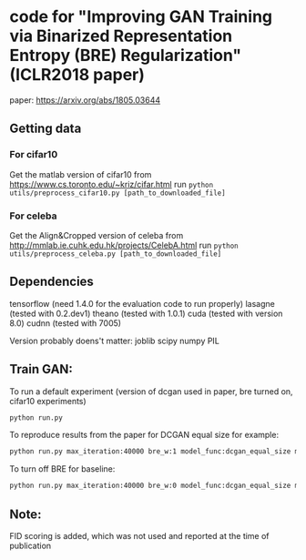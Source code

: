 # code for "Improving GAN Training via Binarized Representation Entropy (BRE) Regularization" (ICLR2018 paper)

paper: https://arxiv.org/abs/1805.03644

## Getting data

### For cifar10
Get the matlab version of cifar10 from https://www.cs.toronto.edu/~kriz/cifar.html
run `python utils/preprocess_cifar10.py [path_to_downloaded_file]`

### For celeba
Get the Align&Cropped version of celeba from http://mmlab.ie.cuhk.edu.hk/projects/CelebA.html
run `python utils/preprocess_celeba.py [path_to_downloaded_file]`

## Dependencies
 tensorflow (need 1.4.0 for the evaluation code to run properly)
 lasagne (tested with 0.2.dev1)
 theano (tested with 1.0.1)
 cuda (tested with version 8.0)
 cudnn (tested with 7005)
 
 Version probably doens't matter: 
 joblib
 scipy
 numpy
 PIL

## Train GAN:
To run a default experiment (version of dcgan used in paper, bre turned on, cifar10 experiments)
``` bash
python run.py 
```

To reproduce results from the paper for DCGAN equal size for example:
``` bash
python run.py max_iteration:40000 bre_w:1 model_func:dcgan_equal_size monitor:1
```

To turn off BRE for baseline:
``` bash
python run.py max_iteration:40000 bre_w:0 model_func:dcgan_equal_size monitor:1
```

## Note:
FID scoring is added, which was not used and reported at the time of publication



